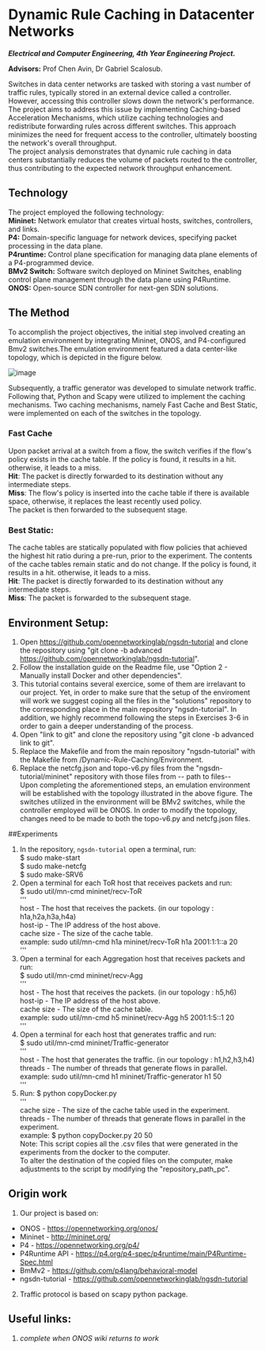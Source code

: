 # Dynamic Rule Caching in Datacenter Networks

***Electrical and Computer Engineering, 4th Year Engineering Project.***

**Advisors:** Prof Chen Avin, Dr Gabriel Scalosub.

Switches in data center networks are tasked with storing a vast number of traffic rules, typically stored in an external device called a controller. However, accessing this controller slows down the network's performance. 
The project aims to address this issue by implementing Caching-based Acceleration Mechanisms, which utilize caching technologies and redistribute forwarding rules across different switches. This approach minimizes the need for frequent access to the controller, ultimately boosting the network's overall throughput.  
The project analysis demonstrates that dynamic rule caching in data centers substantially reduces the volume of packets routed to the controller, thus contributing to the expected network throughput enhancement.

## Technology
The project employed the following technology:  
**Mininet:** Network emulator that creates virtual hosts, switches, controllers, and links.  
**P4:** Domain-specific language for network devices, specifying packet processing in the data plane.  
**P4runtime:** Control plane specification for managing data plane elements of a P4-programmed device.  
**BMv2 Switch:** Software switch deployed on Mininet Switches, enabling control plane management through the data plane using P4Runtime.  
**ONOS:** Open-source SDN controller for next-gen SDN solutions.  

## The Method
To accomplish the project objectives, the initial step involved creating an emulation environment by integrating Mininet, ONOS, and P4-configured Bmv2 switches.The emulation environment featured a data center-like topology, which is depicted in the figure below.  

![image](https://github.com/Michaelkedik/Dynamic-Rule-Caching/assets/136968696/a1458b31-a1cb-4017-b175-aa12bb9a124d)


 Subsequently, a traffic generator was developed to simulate network traffic. Following that, Python and Scapy were utilized to implement the caching mechanisms. Two caching mechanisms, namely Fast Cache and Best Static, were implemented on each of the switches in the topology.

### Fast Cache
Upon packet arrival at a switch from a flow, the switch verifies if the flow's policy exists in the cache table. If the policy is found, it results in a hit. otherwise, it leads to a miss.  
**Hit**: The packet is directly forwarded to its destination without any intermediate steps.  
**Miss**: The flow's policy is inserted into the cache table if there is available space, otherwise, it replaces the least recently used policy.  
          The packet is then forwarded to the subsequent stage.

### Best Static:
The cache tables are statically populated with flow policies that achieved the highest hit ratio during a pre-run, prior to the experiment. The contents of the cache tables remain static and do not change. If the policy is found, it results in a hit. otherwise, it leads to a miss.  
**Hit**: The packet is directly forwarded to its destination without any intermediate steps.  
**Miss**: The packet is forwarded to the subsequent stage.  


## Environment Setup:
1. Open https://github.com/opennetworkinglab/ngsdn-tutorial and clone the repository using "git clone -b advanced https://github.com/opennetworkinglab/ngsdn-tutorial".  
2. Follow the installation guide on the Readme file, use "Option 2 - Manually install Docker and other dependencies".  
3. This tutorial contains several exercice, some of them are irrelavant to our project. Yet, in order to make sure that the setup of the enviroment will work we suggest coping all the files in the "solutions" repository to the corresponding place in the main repository "ngsdn-tutorial". In addition, we highly recommend following the steps in Exercises 3-6 in order to gain a deeper understanding of the process.  
4. Open "link to git" and clone the repository using "git clone -b advanced link to git".  
5. Replace the Makefile and  from the main repository "ngsdn-tutorial" with the Makefile from /Dynamic-Rule-Caching/Environment.
6. Replace the netcfg.json and topo-v6.py files from the "ngsdn-tutorial/mininet" repository with those files from -- path to files--  
Upon completing the aforementioned steps, an emulation environment will be established with the topology illustrated in the above figure. The switches utilized in the environment will be BMv2 switches, while the controller employed will be ONOS.
In order to modify the topology, changes need to be made to both the topo-v6.py and netcfg.json files. 

##Experiments
1. In the repository, `ngsdn-tutorial` open a terminal, run:  
   $ sudo make-start  
   $ sudo make-netcfg  
   $ sudo make-SRV6  
2. Open a terminal for each ToR host that receives packets and run:  
   $ sudo util/mn-cmd <host> mininet/recv-ToR <host> <host-ip> <cache size>  
    '''  
     host - The host that receives the packets. (in our topology : h1a,h2a,h3a,h4a)  
     host-ip - The IP address of the host above.  
     cache size - The size of the cache table.  
     example: sudo util/mn-cmd h1a mininet/recv-ToR h1a 2001:1:1::a 20  
    '''  
3. Open a terminal for each Aggregation host that receives packets and run:  
   $ sudo util/mn-cmd <host> mininet/recv-Agg <host> <host-ip> <cache size>  
    '''  
     host - The host that receives the packets. (in our topology : h5,h6)  
     host-ip - The IP address of the host above.  
     cache size - The size of the cache table.  
     example: sudo util/mn-cmd h5 mininet/recv-Agg h5 2001:1:5::1 20  
    '''  
4. Open a terminal for each host that generates traffic and run:  
   $ sudo util/mn-cmd <host> mininet/Traffic-generator <host> <threads>  
    '''  
     host - The host that generates the traffic. (in our topology : h1,h2,h3,h4)  
     threads - The number of threads that generate flows in parallel.  
     example: sudo util/mn-cmd h1 mininet/Traffic-generator h1 50  
    '''	  
5. Run: $ python copyDocker.py <ache size> <threads>  
    '''  
    cache size - The size of the cache table used in the experiment.  
    threads - The number of threads that generate flows in parallel in the experiment.  
    example: $ python copyDocker.py 20 50  
    Note: This script copies all the .csv files that were generated in the experiments from the docker to the computer.  
          To alter the destination of the copied files on the computer, make adjustments to the script by modifying the "repository_path_pc".   


## Origin work
1. Our project is based on:  
* ONOS - https://opennetworking.org/onos/  
* Mininet - http://mininet.org/  
* P4 - https://opennetworking.org/p4/  
* P4Runtime API - https://p4.org/p4-spec/p4runtime/main/P4Runtime-Spec.html  
* BmMv2 - https://github.com/p4lang/behavioral-model  
* ngsdn-tutorial - https://github.com/opennetworkinglab/ngsdn-tutorial  
2. Traffic protocol is based on scapy python package.  


## Useful links:  
1. *complete when ONOS wiki returns to work*  
